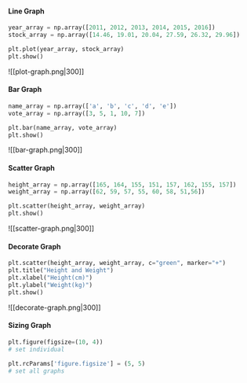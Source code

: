 #### Line Graph
```python
year_array = np.array([2011, 2012, 2013, 2014, 2015, 2016])
stock_array = np.array([14.46, 19.01, 20.04, 27.59, 26.32, 29.96])

plt.plot(year_array, stock_array)
plt.show()
```
![[plot-graph.png|300]]

#### Bar Graph
```python
name_array = np.array(['a', 'b', 'c', 'd', 'e'])
vote_array = np.array([3, 5, 1, 10, 7])

plt.bar(name_array, vote_array)
plt.show()
```
![[bar-graph.png|300]]

#### Scatter Graph
```python
height_array = np.array([165, 164, 155, 151, 157, 162, 155, 157])
weight_array = np.array([62, 59, 57, 55, 60, 58, 51,56])

plt.scatter(height_array, weight_array)
plt.show()
```
![[scatter-graph.png|300]]

#### Decorate Graph
```python
plt.scatter(height_array, weight_array, c="green", marker="+")
plt.title("Height and Weight")
plt.xlabel("Height(cm)")
plt.ylabel("Weight(kg)")
plt.show()
```
![[decorate-graph.png|300]]

#### Sizing Graph
```python
plt.figure(figsize=(10, 4)) 
# set individual

plt.rcParams['figure.figsize'] = (5, 5)
# set all graphs
```